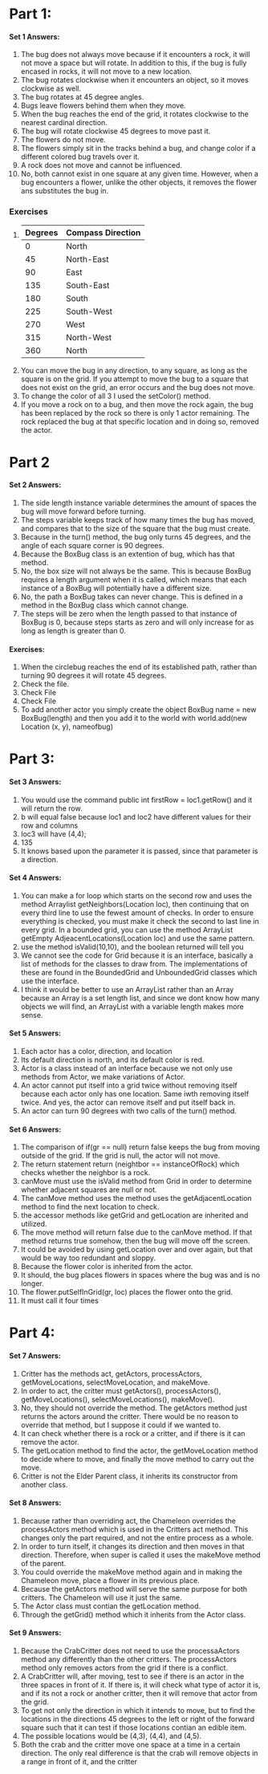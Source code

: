 # **Part 1:**
#### Set 1 Answers:
1. The bug does not always move because if it encounters a rock, it will not move a space but will rotate. In addition to this, if the bug is fully encased in rocks, it will not move to a new location.
2. The bug rotates clockwise when it encounters an object, so it moves clockwise as well.
3. The bug rotates at 45 degree angles.
4. Bugs leave flowers behind them when they move.
5. When the bug reaches the end of the grid, it rotates clockwise to the nearest cardinal direction.
6. The bug will rotate clockwise 45 degrees to move past it.
7. The flowers do not move.
8. The flowers simply sit in the tracks behind a bug, and change color if a different colored bug travels over it.
9. A rock does not move and cannot be influenced.
10. No, both cannot exist in one square at any given time. However, when a bug encounters a flower, unlike the other objects, it removes the flower ans substitutes the bug in.

### Exercises
1. | Degrees | Compass Direction |
   |---------|-------------------|
   | 0       | North             |
   | 45      | North-East        |
   | 90      | East              |
   | 135     | South-East        |
   | 180     | South             |
   | 225     | South-West        |
   | 270     | West              |
   | 315     | North-West        |
   | 360     | North             |
2. You can move the bug in any direction, to any square, as long as the square is on the grid. If you attempt to move the bug to a square that does not exist on the grid, an error occurs and the bug does not move. 
3. To change the color of all 3 I used the setColor() method.
4. If you move a rock on to a bug, and then move the rock again, the bug has been replaced by the rock so there is only 1 actor remaining. The rock replaced the bug at that specific location and in doing so, removed the actor.

# Part 2

#### Set 2 Answers:
1. The side length instance variable determines the amount of spaces the bug will move forward before turning. 
2. The steps variable keeps track of how many times the bug has moved, and compares that to the size of the square that the bug must create.
3. Because in the turn() method, the bug only turns 45 degrees, and the angle of each square corner is 90 degrees.
4. Because the BoxBug class is an extention of bug, which has that method.
5. No, the box size will not always be the same. This is because BoxBug requires a length argument when it is called, which means that each instance of a BoxBug will potentially have a different size.
6. No, the path a BoxBug takes can never change. This is defined in a method in the BoxBug class which cannot change.
7. The steps will be zero when the length passed to that instance of BoxBug is 0, because steps starts as zero and will only increase for as long as length is greater than 0.


#### Exercises:
1. When the circlebug reaches the end of its established path, rather than turning 90 degrees it will rotate 45 degrees.
2. Check the file.
3. Check File
4. Check File
5. To add another actor you simply create the object BoxBug name = new BoxBug(length) and then you add it to the world with world.add(new Location (x, y), nameofbug)

# **Part 3:**
#### Set 3 Answers:
1. You would use the command public int firstRow = loc1.getRow() and it will return the row.
2. b will equal false because loc1 and loc2 have different values for their row and columns
3. loc3 will have (4,4);
4. 135
5. It knows based upon the parameter it is passed, since that parameter is a direction.

#### Set 4 Answers:
1. You can make a for loop which starts on the second row and uses the method Arraylist<E> getNeighbors(Location loc), then continuing that on every third line to use the fewest amount of checks. In order to ensure everything is checked, you must make it check the second to last line in every grid. In a bounded grid, you can use the method ArrayList<Location> getEmpty AdjeacentLocations(Location loc) and use the same pattern. 
2. use the method isValid(10,10), and the boolean returned will tell you
3. We cannot see the code for Grid because it is an interface, basically a list of methods for the classes to draw from. The implementations of these are found in the BoundedGrid and UnboundedGrid classes which use the interface.
4. I think it would be better to use an ArrayList rather than an Array because an Array is a set length list, and since we dont know how many objects we will find, an ArrayList with a variable length makes more sense. 

#### Set 5 Answers:
1. Each actor has a color, direction, and location
2. Its default direction is north, and its default color is red.
3. Actor is a class instead of an interface because we not only use methods from Actor, we make variations of Actor.
4. An actor cannot put itself into a grid twice without removing itself because each actor only has one location. Same iwth removing itself twice. And yes, the actor can remove itself and put itself back in. 
5. An actor can turn 90 degrees with two calls of the turn() method.

#### Set 6 Answers:
1. The comparison of if(gr == null) return false keeps the bug from moving outside of the grid. If the grid is null, the actor will not move.
2. The return statement return (neightbor == instanceOfRock) which checks whether the neighbor is a rock.
3. canMove must use the isValid method from Grid in order to determine whether adjacent squares are null or not.
4. The canMove method uses the method uses the getAdjacentLocation method to find the next location to check.
5. the accessor methods like getGrid and getLocation are inherited and utilized.
6. The move method will return false due to the canMove method. If that method returns true somehow, then the bug will move off the screen.
7. It could be avoided by using getLocation over and over again, but that would be way too redundant and sloppy.
8. Because the flower color is inherited from the actor.
9. It should, the bug places flowers in spaces where the bug was and is no longer.
10. The flower.putSelfInGrid(gr, loc) places the flower onto the grid.
11. It must call it four times

# **Part 4:**
#### Set 7 Answers:
1. Critter has the methods act, getActors, processActors, getMoveLocations, selectMoveLocation, and makeMove.
2.  In order to act, the critter must getActors(), processActors(), getMoveLocations(), selectMoveLocations(), makeMove().
3.  No, they should not override the method. The getActors method just returns the actors around the critter. There would be no reason to override that method, but I suppose it could if we wanted to.
4.  It can check whether there is a rock or a critter, and if there is it can remove the actor. 
5.  The getLocation method to find the actor, the getMoveLocation method to decide where to move, and finally the move method to carry out the move.
6.  Critter is not the Elder Parent class, it inherits its constructor from another class.

#### Set 8 Answers:
1. Because rather than overriding act, the Chameleon overrides the processActors method which is used in the Critters act method. This changes only the part required, and not the entire process as a whole.
2. In order to turn itself, it changes its direction and then moves in that direction. Therefore, when super is called it uses the makeMove method of the parent.
3. You could override the makeMove method again and in making the Chameleon move, place a flower in its previous place. 
4. Because the getActors method will serve the same purpose for both critters. The Chameleon will use it just the same. 
5. The Actor class must contian the getLocation method.
6. Through the getGrid() method which it inherits from the Actor class.

#### Set 9 Answers:
1. Because the CrabCritter does not need to use the processaActors method any differently than the other critters. The processActors method only removes actors from the grid if there is a conflict.
2. A CrabCritter will, after moving, test to see if there is an actor in the three spaces in front of it. If there is, it will check what type of actor it is, and if its not a rock or another critter, then it will remove that actor from the grid.
3. To get not only the direction in which it intends to move, but to find the locations in the directions 45 degrees to the left or right of the forward square such that it can test if those locations contian an edible item.
4. The possible locations would be (4,3), (4,4), and (4,5). 
5. Both the crab and the critter move one space at a time in a certain direction. The only real difference is that the crab will remove objects in a range in front of it, and the critter 